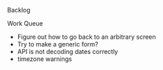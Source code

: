 Backlog

Work Queue
* Figure out how to go back to an arbitrary screen
* Try to make a generic form?
* API is not decoding dates correctly
* timezone warnings
